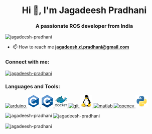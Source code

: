 <h1 align="center">Hi 👋, I'm Jagadeesh Pradhani</h1>
<h3 align="center">A passionate ROS developer from India</h3>

<p align="left"> <img src="https://komarev.com/ghpvc/?username=jagadeesh-pradhani&label=Profile%20views&color=0e75b6&style=flat" alt="jagadeesh-pradhani" /> </p>

- 📫 How to reach me **jagadeesh.d.pradhani@gmail.com**

<h3 align="left">Connect with me:</h3>
<p align="left">
<a href="https://linkedin.com/in/jagadeesh-pradhani" target="blank"><img align="center" src="https://raw.githubusercontent.com/rahuldkjain/github-profile-readme-generator/master/src/images/icons/Social/linked-in-alt.svg" alt="jagadeesh-pradhani" height="30" width="40" /></a>
</p>

<h3 align="left">Languages and Tools:</h3>
<p align="left"> <a href="https://www.arduino.cc/" target="_blank" rel="noreferrer"> <img src="https://cdn.worldvectorlogo.com/logos/arduino-1.svg" alt="arduino" width="40" height="40"/> </a> <a href="https://www.cprogramming.com/" target="_blank" rel="noreferrer"> <img src="https://raw.githubusercontent.com/devicons/devicon/master/icons/c/c-original.svg" alt="c" width="40" height="40"/> </a> <a href="https://www.w3schools.com/cpp/" target="_blank" rel="noreferrer"> <img src="https://raw.githubusercontent.com/devicons/devicon/master/icons/cplusplus/cplusplus-original.svg" alt="cplusplus" width="40" height="40"/> </a> <a href="https://www.docker.com/" target="_blank" rel="noreferrer"> <img src="https://raw.githubusercontent.com/devicons/devicon/master/icons/docker/docker-original-wordmark.svg" alt="docker" width="40" height="40"/> </a> <a href="https://git-scm.com/" target="_blank" rel="noreferrer"> <img src="https://www.vectorlogo.zone/logos/git-scm/git-scm-icon.svg" alt="git" width="40" height="40"/> </a> <a href="https://www.linux.org/" target="_blank" rel="noreferrer"> <img src="https://raw.githubusercontent.com/devicons/devicon/master/icons/linux/linux-original.svg" alt="linux" width="40" height="40"/> </a> <a href="https://www.mathworks.com/" target="_blank" rel="noreferrer"> <img src="https://upload.wikimedia.org/wikipedia/commons/2/21/Matlab_Logo.png" alt="matlab" width="40" height="40"/> </a> <a href="https://opencv.org/" target="_blank" rel="noreferrer"> <img src="https://www.vectorlogo.zone/logos/opencv/opencv-icon.svg" alt="opencv" width="40" height="40"/> </a> <a href="https://www.python.org" target="_blank" rel="noreferrer"> <img src="https://raw.githubusercontent.com/devicons/devicon/master/icons/python/python-original.svg" alt="python" width="40" height="40"/> </a> </p>

<p><img align="left" src="https://github-readme-stats.vercel.app/api/top-langs?username=jagadeesh-pradhani&show_icons=true&locale=en&layout=compact" alt="jagadeesh-pradhani" /></p>

<p>&nbsp;<img align="center" src="https://github-readme-stats.vercel.app/api?username=jagadeesh-pradhani&show_icons=true&locale=en" alt="jagadeesh-pradhani" /></p>

<p><img align="center" src="https://github-readme-streak-stats.herokuapp.com/?user=jagadeesh-pradhani&" alt="jagadeesh-pradhani" /></p>
